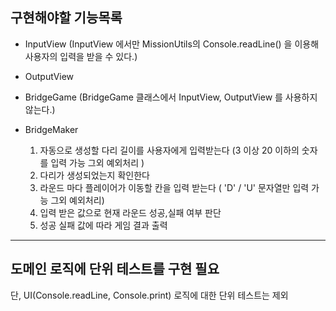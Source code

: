 ## 구현해야할 기능목록

- InputView (InputView 에서만 MissionUtils의 Console.readLine() 을 이용해 사용자의 입력을 받을 수 있다.)
- OutputView
- BridgeGame (BridgeGame 클래스에서 InputView, OutputView 를 사용하지 않는다.)
- BridgeMaker 

  1. 자동으로 생성할 다리 길이를 사용자에게 입력받는다 (3 이상 20 이하의 숫자를 입력 가능 그외 예외처리 )
  2. 다리가 생성되었는지 확인한다
  3. 라운드 마다 플레이어가 이동할 칸을 입력 받는다 ( 'D' / 'U' 문자열만 입력 가능 그외 예외처리)
  4. 입력 받은 값으로 현재 라운드 성공,실패 여부 판단
  5. 성공 실패 값에 따라 게임 결과 출력
---

## 도메인 로직에 단위 테스트를 구현 필요
단, UI(Console.readLine, Console.print) 로직에 대한 단위 테스트는 제외


